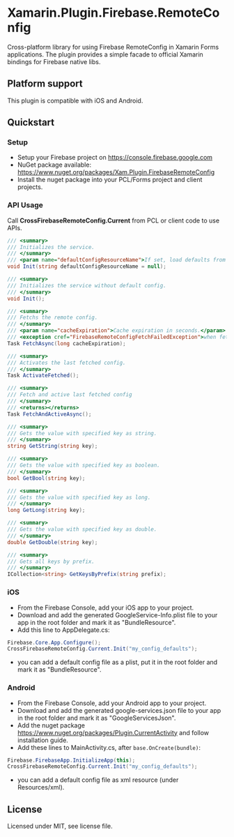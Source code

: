 # Xamarin.Plugin.Firebase.RemoteConfig
Cross-platform library for using Firebase RemoteConfig in Xamarin Forms applications.
The plugin provides a simple facade to official Xamarin bindings for Firebase native libs.

## Platform support
This plugin is compatible with iOS and Android.

## Quickstart

### Setup
- Setup your Firebase project on https://console.firebase.google.com
- NuGet package available: https://www.nuget.org/packages/Xam.Plugin.FirebaseRemoteConfig
- Install the nuget package into your PCL/Forms project and client projects.

### API Usage
Call **CrossFirebaseRemoteConfig.Current** from PCL or client code to use APIs.
```csharp
/// <summary>
/// Initializes the service.
/// </summary>
/// <param name="defaultConfigResourceName">If set, load defaults from this resource</param>
void Init(string defaultConfigResourceName = null);

/// <summary>
/// Initializes the service without default config.
/// </summary>
void Init();

/// <summary>
/// Fetchs the remote config.
/// </summary>
/// <param name="cacheExpiration">Cache expiration in seconds.</param>
/// <exception cref="FirebaseRemoteConfigFetchFailedException">when fetch fails.</exception>
Task FetchAsync(long cacheExpiration);

/// <summary>
/// Activates the last fetched config.
/// </summary>
Task ActivateFetched();

/// <summary>
/// Fetch and active last fetched config
/// </summary>
/// <returns></returns>
Task FetchAndActiveAsync();

/// <summary>
/// Gets the value with specified key as string.
/// </summary>
string GetString(string key);

/// <summary>
/// Gets the value with specified key as boolean.
/// </summary>
bool GetBool(string key);

/// <summary>
/// Gets the value with specified key as long.
/// </summary>
long GetLong(string key);

/// <summary>
/// Gets the value with specified key as double.
/// </summary>
double GetDouble(string key);

/// <summary>
/// Gets all keys by prefix.
/// </summary>
ICollection<string> GetKeysByPrefix(string prefix);
```

### iOS
- From the Firebase Console, add your iOS app to your project. 
- Download and add the generated GoogleService-Info.plist file to your app in the root folder and mark it as "BundleResource".
- Add this line to AppDelegate.cs: 
```csharp
Firebase.Core.App.Configure();
CrossFirebaseRemoteConfig.Current.Init("my_config_defaults");
``` 
- you can add a default config file as a plist, put it in the root folder and mark it as "BundleResource".

### Android
- From the Firebase Console, add your Android app to your project. 
- Download and add the generated google-services.json file to your app in the root folder and mark it as "GoogleServicesJson".
- Add the nuget package https://www.nuget.org/packages/Plugin.CurrentActivity and follow installation guide.
- Add these lines to MainActivity.cs, after <code>base.OnCreate(bundle)</code>:
```csharp
Firebase.FirebaseApp.InitializeApp(this);
CrossFirebaseRemoteConfig.Current.Init("my_config_defaults");
```
- you can add a default config file as xml resource (under Resources/xml). 

## License
Licensed under MIT, see license file.
